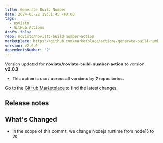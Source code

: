 ```yaml
---
title: Generate Build Number
date: 2024-03-22 19:01:45 +00:00
tags:
  - novisto
  - GitHub Actions
draft: false
repo: novisto/novisto-build-number-action
marketplace: https://github.com/marketplace/actions/generate-build-number
version: v2.0.0
dependentsNumber: "?"
---
```



Version updated for **novisto/novisto-build-number-action** to version **v2.0.0**.
- This action is used across all versions by **?** repositories.

Go to the [GitHub Marketplace](https://github.com/marketplace/actions/generate-build-number) to find the latest changes.

## Release notes

## What's Changed
* In the scope of this commit, we change Nodejs runtime from node16 to 20
